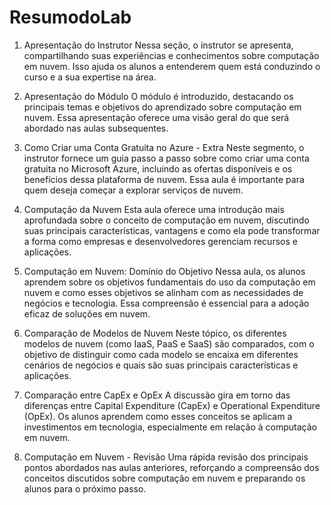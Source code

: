 # ResumodoLab

1. Apresentação do Instrutor
Nessa seção, o instrutor se apresenta, compartilhando suas experiências e conhecimentos sobre computação em nuvem. Isso ajuda os alunos a entenderem quem está conduzindo o curso e a sua expertise na área.

2. Apresentação do Módulo
O módulo é introduzido, destacando os principais temas e objetivos do aprendizado sobre computação em nuvem. Essa apresentação oferece uma visão geral do que será abordado nas aulas subsequentes.

3. Como Criar uma Conta Gratuita no Azure - Extra
Neste segmento, o instrutor fornece um guia passo a passo sobre como criar uma conta gratuita no Microsoft Azure, incluindo as ofertas disponíveis e os benefícios dessa plataforma de nuvem. Essa aula é importante para quem deseja começar a explorar serviços de nuvem.

4. Computação da Nuvem
Esta aula oferece uma introdução mais aprofundada sobre o conceito de computação em nuvem, discutindo suas principais características, vantagens e como ela pode transformar a forma como empresas e desenvolvedores gerenciam recursos e aplicações.

5. Computação em Nuvem: Domínio do Objetivo
Nessa aula, os alunos aprendem sobre os objetivos fundamentais do uso da computação em nuvem e como esses objetivos se alinham com as necessidades de negócios e tecnologia. Essa compreensão é essencial para a adoção eficaz de soluções em nuvem.

6. Comparação de Modelos de Nuvem
Neste tópico, os diferentes modelos de nuvem (como IaaS, PaaS e SaaS) são comparados, com o objetivo de distinguir como cada modelo se encaixa em diferentes cenários de negócios e quais são suas principais características e aplicações.

7. Comparação entre CapEx e OpEx
A discussão gira em torno das diferenças entre Capital Expenditure (CapEx) e Operational Expenditure (OpEx). Os alunos aprendem como esses conceitos se aplicam a investimentos em tecnologia, especialmente em relação à computação em nuvem.

8. Computação em Nuvem - Revisão
Uma rápida revisão dos principais pontos abordados nas aulas anteriores, reforçando a compreensão dos conceitos discutidos sobre computação em nuvem e preparando os alunos para o próximo passo.
